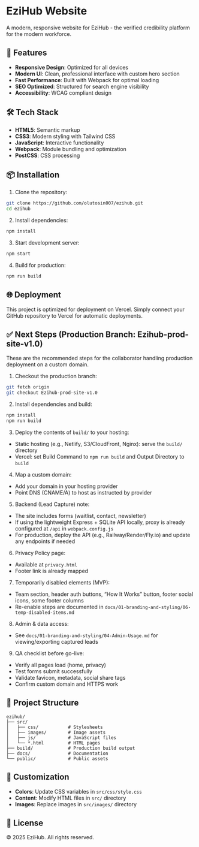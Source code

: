 # EziHub Website

A modern, responsive website for EziHub - the verified credibility platform for the modern workforce.

## 🚀 Features

- **Responsive Design**: Optimized for all devices
- **Modern UI**: Clean, professional interface with custom hero section
- **Fast Performance**: Built with Webpack for optimal loading
- **SEO Optimized**: Structured for search engine visibility
- **Accessibility**: WCAG compliant design

## 🛠️ Tech Stack

- **HTML5**: Semantic markup
- **CSS3**: Modern styling with Tailwind CSS
- **JavaScript**: Interactive functionality
- **Webpack**: Module bundling and optimization
- **PostCSS**: CSS processing

## 📦 Installation

1. Clone the repository:
```bash
git clone https://github.com/olutosin007/ezihub.git
cd ezihub
```

2. Install dependencies:
```bash
npm install
```

3. Start development server:
```bash
npm start
```

4. Build for production:
```bash
npm run build
```

## 🌐 Deployment

This project is optimized for deployment on Vercel. Simply connect your GitHub repository to Vercel for automatic deployments.

## ✅ Next Steps (Production Branch: Ezihub-prod-site-v1.0)

These are the recommended steps for the collaborator handling production deployment on a custom domain.

1. Checkout the production branch:
```bash
git fetch origin
git checkout Ezihub-prod-site-v1.0
```

2. Install dependencies and build:
```bash
npm install
npm run build
```

3. Deploy the contents of `build/` to your hosting:
- Static hosting (e.g., Netlify, S3/CloudFront, Nginx): serve the `build/` directory
- Vercel: set Build Command to `npm run build` and Output Directory to `build`

4. Map a custom domain:
- Add your domain in your hosting provider
- Point DNS (CNAME/A) to host as instructed by provider

5. Backend (Lead Capture) note:
- The site includes forms (waitlist, contact, newsletter)
- If using the lightweight Express + SQLite API locally, proxy is already configured at `/api` in `webpack.config.js`
- For production, deploy the API (e.g., Railway/Render/Fly.io) and update any endpoints if needed

6. Privacy Policy page:
- Available at `privacy.html`
- Footer link is already mapped

7. Temporarily disabled elements (MVP):
- Team section, header auth buttons, “How It Works” button, footer social icons, some footer columns
- Re-enable steps are documented in `docs/01-branding-and-styling/06-temp-disabled-items.md`

8. Admin & data access:
- See `docs/01-branding-and-styling/04-Admin-Usage.md` for viewing/exporting captured leads

9. QA checklist before go-live:
- Verify all pages load (home, privacy)
- Test forms submit successfully
- Validate favicon, metadata, social share tags
- Confirm custom domain and HTTPS work

## 📁 Project Structure

```
ezihub/
├── src/
│   ├── css/           # Stylesheets
│   ├── images/        # Image assets
│   ├── js/            # JavaScript files
│   └── *.html         # HTML pages
├── build/             # Production build output
├── docs/              # Documentation
└── public/            # Public assets
```

## 🎨 Customization

- **Colors**: Update CSS variables in `src/css/style.css`
- **Content**: Modify HTML files in `src/` directory
- **Images**: Replace images in `src/images/` directory

## 📄 License

© 2025 EziHub. All rights reserved.
